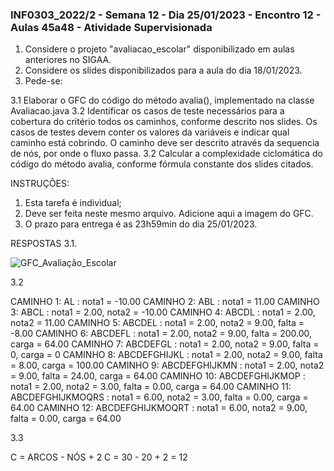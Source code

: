 ### INF0303_2022/2 - Semana 12 - Dia 25/01/2023 - Encontro 12 - Aulas 45a48 - Atividade Supervisionada

1. Considere o projeto "avaliacao_escolar" disponibilizado em aulas anteriores no SIGAA.
2. Considere os slides disponibilizados para a aula do dia 18/01/2023.
3. Pede-se:

  3.1 Elaborar o GFC do código do método avalia(), implementado na classe Avaliacao.java
  3.2 Identificar os casos de teste necessários para a cobertura do critério todos os caminhos, conforme descrito nos slides. Os casos de testes devem conter os valores da variáveis e indicar qual caminho está cobrindo. O caminho deve ser descrito através da sequencia de nós, por onde o fluxo passa.
  3.2 Calcular a complexidade ciclomática do código do método avalia, conforme fórmula constante dos slides citados.


INSTRUÇÕES:
1. Esta tarefa é individual;
2. Deve ser feita neste mesmo arquivo. Adicione aqui a imagem do GFC.
2. O prazo para entrega é as 23h59min do dia 25/01/2023.

RESPOSTAS
3.1.

![GFC_Avaliação_Escolar](https://user-images.githubusercontent.com/40575125/214726929-33a39af3-ade3-4c07-9b6f-3e02cc25cac7.png)


3.2

CAMINHO 1: AL : nota1 = -10.00
CAMINHO 2: ABL : nota1 = 11.00
CAMINHO 3: ABCL : nota1 = 2.00, nota2 = -10.00
CAMINHO 4: ABCDL : nota1 = 2.00, nota2 = 11.00
CAMINHO 5: ABCDEL : nota1 = 2.00, nota2 = 9.00, falta = -8.00
CAMINHO 6: ABCDEFL : nota1 = 2.00, nota2 = 9.00, falta = 200.00, carga = 64.00
CAMINHO 7: ABCDEFGL : nota1 = 2.00, nota2 = 9.00, falta = 0, carga = 0
CAMINHO 8: ABCDEFGHIJKL : nota1 = 2.00, nota2 = 9.00, falta = 8.00, carga = 100.00
CAMINHO 9: ABCDEFGHIJKMN : nota1 = 2.00, nota2 = 9.00, falta = 24.00, carga = 64.00
CAMINHO 10: ABCDEFGHIJKMOP : nota1 = 2.00, nota2 = 3.00, falta = 0.00, carga = 64.00
CAMINHO 11: ABCDEFGHIJKMOQRS : nota1 = 6.00, nota2 = 3.00, falta = 0.00, carga = 64.00
CAMINHO 12: ABCDEFGHIJKMOQRT : nota1 = 6.00, nota2 = 9.00, falta = 0.00, carga = 64.00

3.3 

C = ARCOS - NÓS + 2
C = 30 - 20 + 2 = 12
